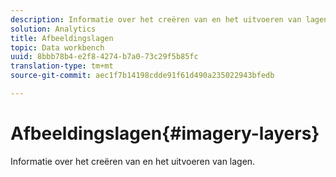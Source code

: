 ```yaml
---
description: Informatie over het creëren van en het uitvoeren van lagen.
solution: Analytics
title: Afbeeldingslagen
topic: Data workbench
uuid: 8bbb78b4-e2f8-4274-b7a0-73c29f5b85fc
translation-type: tm+mt
source-git-commit: aec1f7b14198cdde91f61d490a235022943bfedb

---
```



# Afbeeldingslagen{#imagery-layers}

Informatie over het creëren van en het uitvoeren van lagen.

